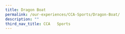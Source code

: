 ```yaml
---
title: Dragon Boat
permalink: /our-experiences/CCA-Sports/Dragon-Boat/
description: ""
third_nav_title: CCA   Sports
---
```

